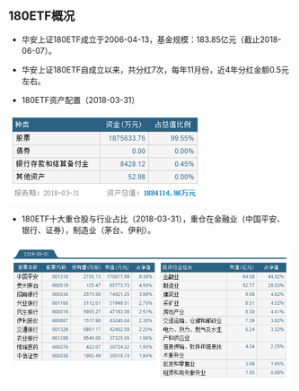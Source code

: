 ## 180ETF概况
* 华安上证180ETF成立于2006-04-13，基金规模：183.85亿元（截止2018-06-07）。
* 华安上证180ETF自成立以来，共分红7次，每年11月份，近4年分红金额0.5元左右。

* 180ETF资产配置（2018-03-31）

![](180ETF_zichan.png)

* 180ETF十大重仓股与行业占比（2018-03-31），重仓在金融业（中国平安、银行、证券），制造业（茅台、伊利）。

![](180ETF_zhongcang.png)
